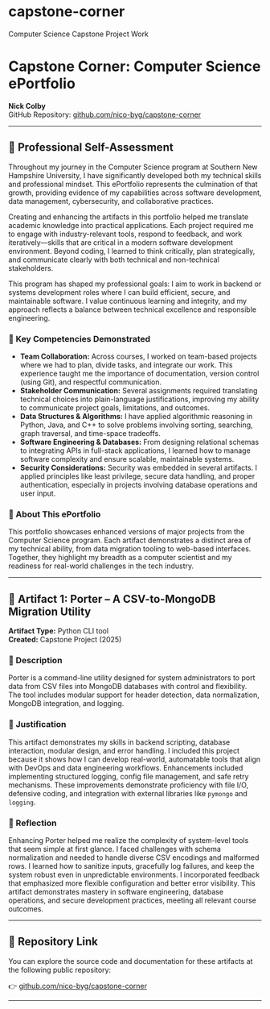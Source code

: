# capstone-corner
Computer Science Capstone Project Work

# Capstone Corner: Computer Science ePortfolio
**Nick Colby**  
GitHub Repository: [github.com/nico-byg/capstone-corner](https://github.com/nico-byg/capstone-corner/tree/main)

---

## 🌟 Professional Self-Assessment

Throughout my journey in the Computer Science program at Southern New Hampshire University, I have significantly developed both my technical skills and professional mindset. This ePortfolio represents the culmination of that growth, providing evidence of my capabilities across software development, data management, cybersecurity, and collaborative practices.

Creating and enhancing the artifacts in this portfolio helped me translate academic knowledge into practical applications. Each project required me to engage with industry-relevant tools, respond to feedback, and work iteratively—skills that are critical in a modern software development environment. Beyond coding, I learned to think critically, plan strategically, and communicate clearly with both technical and non-technical stakeholders.

This program has shaped my professional goals: I aim to work in backend or systems development roles where I can build efficient, secure, and maintainable software. I value continuous learning and integrity, and my approach reflects a balance between technical excellence and responsible engineering.

### 🔹 Key Competencies Demonstrated

- **Team Collaboration:** Across courses, I worked on team-based projects where we had to plan, divide tasks, and integrate our work. This experience taught me the importance of documentation, version control (using Git), and respectful communication.
- **Stakeholder Communication:** Several assignments required translating technical choices into plain-language justifications, improving my ability to communicate project goals, limitations, and outcomes.
- **Data Structures & Algorithms:** I have applied algorithmic reasoning in Python, Java, and C++ to solve problems involving sorting, searching, graph traversal, and time-space tradeoffs.
- **Software Engineering & Databases:** From designing relational schemas to integrating APIs in full-stack applications, I learned how to manage software complexity and ensure scalable, maintainable systems.
- **Security Considerations:** Security was embedded in several artifacts. I applied principles like least privilege, secure data handling, and proper authentication, especially in projects involving database operations and user input.

### 🔹 About This ePortfolio

This portfolio showcases enhanced versions of major projects from the Computer Science program. Each artifact demonstrates a distinct area of my technical ability, from data migration tooling to web-based interfaces. Together, they highlight my breadth as a computer scientist and my readiness for real-world challenges in the tech industry.

---

## 📁 Artifact 1: Porter – A CSV-to-MongoDB Migration Utility

**Artifact Type:** Python CLI tool  
**Created:** Capstone Project (2025)

### 🔹 Description
Porter is a command-line utility designed for system administrators to port data from CSV files into MongoDB databases with control and flexibility. The tool includes modular support for header detection, data normalization, MongoDB integration, and logging.

### 🔹 Justification
This artifact demonstrates my skills in backend scripting, database interaction, modular design, and error handling. I included this project because it shows how I can develop real-world, automatable tools that align with DevOps and data engineering workflows. Enhancements included implementing structured logging, config file management, and safe retry mechanisms. These improvements demonstrate proficiency with file I/O, defensive coding, and integration with external libraries like `pymongo` and `logging`.

### 🔹 Reflection
Enhancing Porter helped me realize the complexity of system-level tools that seem simple at first glance. I faced challenges with schema normalization and needed to handle diverse CSV encodings and malformed rows. I learned how to sanitize inputs, gracefully log failures, and keep the system robust even in unpredictable environments. I incorporated feedback that emphasized more flexible configuration and better error visibility. This artifact demonstrates mastery in software engineering, database operations, and secure development practices, meeting all relevant course outcomes.


---

## 🔗 Repository Link

You can explore the source code and documentation for these artifacts at the following public repository:

👉 [github.com/nico-byg/capstone-corner](https://github.com/nico-byg/capstone-corner/tree/main)

---


